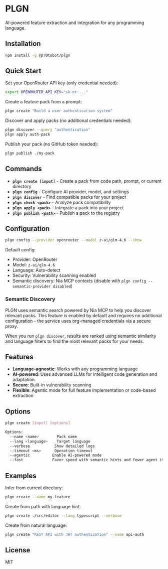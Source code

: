 # PLGN

AI-powered feature extraction and integration for any programming language.

## Installation

```bash
npm install -g @pr0tobot/plgn
```

## Quick Start

Set your OpenRouter API key (only credential needed):
```bash
export OPENROUTER_API_KEY="sk-or-..."
```

Create a feature pack from a prompt:
```bash
plgn create "Build a user authentication system"
```

Discover and apply packs (no additional credentials needed):
```bash
plgn discover --query "authentication"
plgn apply auth-pack
```

Publish your pack (no GitHub token needed):
```bash
plgn publish ./my-pack
```

## Commands

- **`plgn create [input]`** - Create a pack from code path, prompt, or current directory
- **`plgn config`** - Configure AI provider, model, and settings
- **`plgn discover`** - Find compatible packs for your project
- **`plgn check <pack>`** - Analyze pack compatibility
- **`plgn apply <pack>`** - Integrate a pack into your project
- **`plgn publish <path>`** - Publish a pack to the registry

## Configuration

```bash
plgn config --provider openrouter --model z-ai/glm-4.6 --show
```

Default config:
- Provider: OpenRouter
- Model: `z-ai/glm-4.6`
- Language: Auto-detect
- Security: Vulnerability scanning enabled
- Semantic discovery: Nia MCP contexts (disable with `plgn config --semantic-provider disabled`)

### Semantic Discovery

PLGN uses semantic search powered by Nia MCP to help you discover relevant packs. This feature is enabled by default and requires no additional configuration - the service uses org-managed credentials via a secure proxy.

When you run `plgn discover`, results are ranked using semantic similarity and language filters to find the most relevant packs for your needs.

## Features

- **Language-agnostic**: Works with any programming language
- **AI-powered**: Uses advanced LLMs for intelligent code generation and adaptation
- **Secure**: Built-in vulnerability scanning
- **Flexible**: Agentic mode for full feature implementation or code-based extraction

## Options

```bash
plgn create [input] [options]

Options:
  --name <name>        Pack name
  --lang <language>    Target language
  --verbose           Show detailed logs
  --timeout <ms>      Operation timeout
  --agentic          Enable AI-powered mode
  --fast             Favor speed with semantic hints and fewer agent iterations
```

## Examples

Infer from current directory:
```bash
plgn create --name my-feature
```

Create from path with language hint:
```bash
plgn create ./src/editor --lang typescript --verbose
```

Create from natural language:
```bash
plgn create "REST API with JWT authentication" --name api-auth
```

## License

MIT
